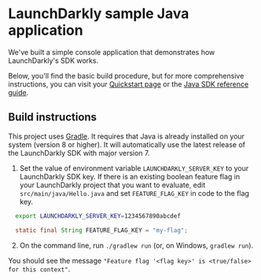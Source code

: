 # LaunchDarkly sample Java application

We've built a simple console application that demonstrates how LaunchDarkly's SDK works.

Below, you'll find the basic build procedure, but for more comprehensive instructions, you can visit your [Quickstart page](https://app.launchdarkly.com/quickstart#/) or the [Java SDK reference guide](https://docs.launchdarkly.com/sdk/server-side/java).

## Build instructions

This project uses [Gradle](https://gradle.org/). It requires that Java is already installed on your system (version 8 or higher). It will automatically use the latest release of the LaunchDarkly SDK with major version 7.

1. Set the value of environment variable `LAUNCHDARKLY_SERVER_KEY` to your LaunchDarkly SDK key. If there is an existing boolean feature flag in your LaunchDarkly project that you want to evaluate, edit `src/main/java/Hello.java` and set `FEATURE_FLAG_KEY` in code to the flag key.

```sh
  export LAUNCHDARKLY_SERVER_KEY=1234567890abcdef
```

```java
  static final String FEATURE_FLAG_KEY = "my-flag";
```

2. On the command line, run `./gradlew run` (or, on Windows, `gradlew run`).

You should see the message `"Feature flag '<flag key>' is <true/false> for this context"`.
